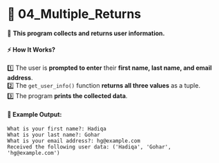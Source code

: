 # 📝 **04_Multiple_Returns**  

📌 **This program collects and returns user information.**  

#### ⚡ **How It Works?**  
1️⃣ The user is **prompted to enter** their **first name, last name, and email address**.  
2️⃣ The `get_user_info()` function **returns all three values** as a tuple.  
3️⃣ The program **prints the collected data**.  

#### 📝 **Example Output:**  
```
What is your first name?: Hadiqa  
What is your last name?: Gohar  
What is your email address?: hg@example.com  
Received the following user data: ('Hadiqa', 'Gohar', 'hg@example.com')
```
